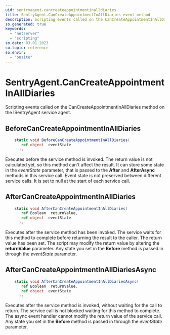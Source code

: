 ```yaml
---
uid: sentryagent-cancreateappointmentinalldiaries
title: SentryAgent.CanCreateAppointmentInAllDiaries event method
description: Scripting events called on the CanCreateAppointmentInAllDiaries method on the SentryAgent service agent.
so.generated: true
keywords:
  - "netserver"
  - "scripting"
so.date: 03.01.2023
so.topic: reference
so.envir:
  - "onsite"
---
```

# SentryAgent.CanCreateAppointmentInAllDiaries

Scripting events called on the <see cref='M:SuperOffice.CRM.Services.ISentryAgent.CanCreateAppointmentInAllDiaries'>CanCreateAppointmentInAllDiaries</see> method on the <see cref='ISentryAgent'>ISentryAgent</see>  service agent.

## BeforeCanCreateAppointmentInAllDiaries
```cs
    static void BeforeCanCreateAppointmentInAllDiaries(
       ref object  eventState
      );
```
Executes before the service method is invoked.
The return value is not calculated yet, so this method can't affect the result.
It can store some state in the *eventState* parameter, that is passed to the **After** and **AfterAsync** methods in this service call.
Event state is not preserved between different service calls. It is set to null at the start of each service call.
## AfterCanCreateAppointmentInAllDiaries
```cs
    static void AfterCanCreateAppointmentInAllDiaries(
       ref Boolean  returnValue,
       ref object  eventState
      );
```
Executes after the service method has been invoked. The service waits for this method to complete before returning the result to the caller.
The return value has been set. The script may modify the return value by altering the **returnValue** parameter.
Any state you set in the **Before** method is passed in through the *eventState* parameter.
## AfterCanCreateAppointmentInAllDiariesAsync
```cs
    static void AfterCanCreateAppointmentInAllDiariesAsync(
       ref Boolean  returnValue,
       ref object  eventState
      );
```
Executes after the service method is invoked, without waiting for the call to return.
The service call is not blocked waiting for this method to complete.
The async event handler cannot modify the return value of the service call.
Any state you set in the **Before** method is passed in through the *eventState* parameter.

